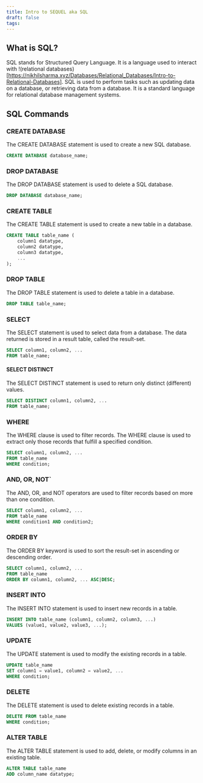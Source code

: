 ```yaml
---
title: Intro to SEQUEL aka SQL
draft: false
tags:
---
```


## What is SQL?

SQL stands for Structured Query Language. It is a language used to interact with !(relational databases)[https://nikhilsharma.xyz/Databases/Relational_Databases/Intro-to-Relational-Databases]. SQL is used to perform tasks such as updating data on a database, or retrieving data from a database. It is a standard language for relational database management systems.

## SQL Commands

### CREATE DATABASE

The CREATE DATABASE statement is used to create a new SQL database.

```sql
CREATE DATABASE database_name;
```

### DROP DATABASE

The DROP DATABASE statement is used to delete a SQL database.

```sql
DROP DATABASE database_name;
```

### CREATE TABLE

The CREATE TABLE statement is used to create a new table in a database.

```sql
CREATE TABLE table_name (
    column1 datatype,
    column2 datatype,
    column3 datatype,
    ...
);
```

### DROP TABLE

The DROP TABLE statement is used to delete a table in a database.

```sql
DROP TABLE table_name;
```

### SELECT

The SELECT statement is used to select data from a database. The data returned is stored in a result table, called the result-set.

```sql
SELECT column1, column2, ...
FROM table_name;
```

#### SELECT DISTINCT

The SELECT DISTINCT statement is used to return only distinct (different) values.

```sql
SELECT DISTINCT column1, column2, ...
FROM table_name;
```

### WHERE

The WHERE clause is used to filter records. The WHERE clause is used to extract only those records that fulfill a specified condition.

```sql
SELECT column1, column2, ...
FROM table_name
WHERE condition;
```

### AND, OR, NOT`

The AND, OR, and NOT operators are used to filter records based on more than one condition.

```sql
SELECT column1, column2, ...
FROM table_name
WHERE condition1 AND condition2;
```

### ORDER BY

The ORDER BY keyword is used to sort the result-set in ascending or descending order.

```sql
SELECT column1, column2, ...
FROM table_name
ORDER BY column1, column2, ... ASC|DESC;
```

### INSERT INTO

The INSERT INTO statement is used to insert new records in a table.

```sql
INSERT INTO table_name (column1, column2, column3, ...)
VALUES (value1, value2, value3, ...);
```

### UPDATE

The UPDATE statement is used to modify the existing records in a table.

```sql
UPDATE table_name
SET column1 = value1, column2 = value2, ...
WHERE condition;
```

### DELETE

The DELETE statement is used to delete existing records in a table.

```sql
DELETE FROM table_name
WHERE condition;
```

### ALTER TABLE

The ALTER TABLE statement is used to add, delete, or modify columns in an existing table.

```sql
ALTER TABLE table_name
ADD column_name datatype;
```
